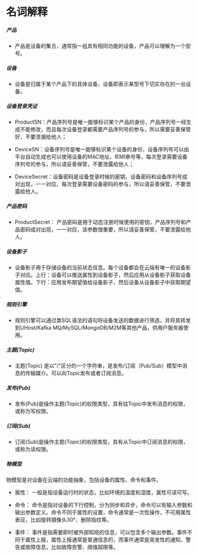 

# 名词解释

##### 产品  


* 产品是设备的集合，通常指一组具有相同功能的设备，产品可以理解为一个型号。



##### 设备  

* 设备是归属于某个产品下的具体设备，设备即表示某型号下切实存在的一台设备。



##### 设备登录凭证

* ProductSN：产品序列号是唯一能够标识某个产品的身份，产品序列号一经生成不能修改，而且每次设备登录都需要产品序列号的参与，所以需要妥善保管好，不要泄漏给他人；

* DeviceSN：设备序列号是唯一能够标识某个设备的身份，设备序列号可以由平台自动生成也可以使用设备的MAC地址，IEMI串号等，每次登录需要设备序列号的参与，所以请妥善保管，不要泄露给他人；

* DeviceSecret：设备密码是设备登录时候的密钥，设备密码和设备序列号成对出现，一一对应，每次登录需要设备密码的参与，所以请妥善保管，不要泄露给他人。



##### 产品密码

* ProductSecret： 产品密码是用于动态注册时候使用的密钥，产品序列号和产品密码成对出现，一一对应，该参数很重要，所以请妥善保管，不要泄露给他人。


##### 设备影子  

* 设备影子用于存储设备的当前状态信息。每个设备都会在云端有唯一的设备影子对应。上行：设备可以推送属性到设备影子，然后应用从设备影子获取设备属性值。下行：应用发布期望值给设备影子，然后设备从设备影子中获取期望值。


##### 规则引擎   

* 规则引擎可以通过类SQL语法的语句将设备发送的数据进行筛选，并将其转发到UHost/Kafka MQ/MySQL/MongoDB/M2M等其他产品，供用户服务器使用。



##### 主题(Topic)  

* 主题(Topic) 是以"/"区分的一个字符串，是发布/订阅（Pub/Sub）模型中消息的传输媒介。可以向Topic发布或者订阅消息。


##### 发布(Pub)

* 发布(Pub)是操作主题(Topic)的权限类型，具有往Topic中发布消息的权限，或称为写权限。


##### 订阅(Sub) 

* 订阅(Sub)是操作主题(Topic)的权限类型，具有从Topic中订阅消息的权限，或称为读权限。



##### 物模型	
物模型是对设备在云端的功能抽象，包括设备的属性、命令和事件。

* 属性： 一般是指设备运行时的状态，比如环境的温度和湿度，属性可读可写。

* 命令： 命令是指对设备的下行控制，分为同步和异步，命令可以有输入参数和输出参数定义。命令不同于属性的设置，命令通常是一次性操作，不可用属性表征，比如旋转摄像头30°、删除指纹等。

* 事件： 事件是指需要即时被外部知晓的信息，可以包含多个输出参数。事件不同于属性上报，属性上报通常是普通信息的，而事件通常是突发性的通知、警告或故障信息，比如故障告警、阈值超限等。

